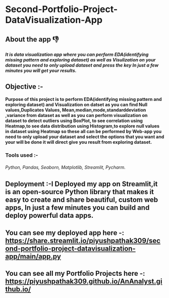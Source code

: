 # Second-Portfolio-Project-DataVisualization-App

## About the app 👎
##### It is data visualization app where you can perform EDA(identifying missing pattern and exploring dataset) as well as Visulization on your dataset you need to only upload dataset and press the key In just a few minutes you will get your results.
 
## Objective :-
#### Purpose of this project is to perform EDA(identifying missing pattern and exploring dataset) and Visualization on datset as you can find Null values,Duplicates Values, Mean,median,mode,standarddeviation ,variance from dataset as well as you can perform visualization on dataset to detect outliers using BoxPlot, to see correlation using Heatmap,to see data distribution using Histogram,to explore null values in dataset using Heatmap so these all can be performed by Web-app you need to only upload your dataset and select the options that you want and your will be done it will direct give you result from exploring dataset. 

### Tools used :-
###### Python, Pandas, Seaborn, Matplotlib, Streamlit, Pycharm.

## Deployment :-I Deployed my app on Streamlit,it is an open-source Python library that makes it easy to create and share beautiful, custom web apps, In just a few minutes you can build and deploy powerful data apps.
## You can see my deployed app here -: https://share.streamlit.io/piyushpathak309/second-portfolio-project-datavisualization-app/main/app.py

## You can see all my Portfolio Projects here -: https://piyushpathak309.github.io/AnAnalyst.github.io/

